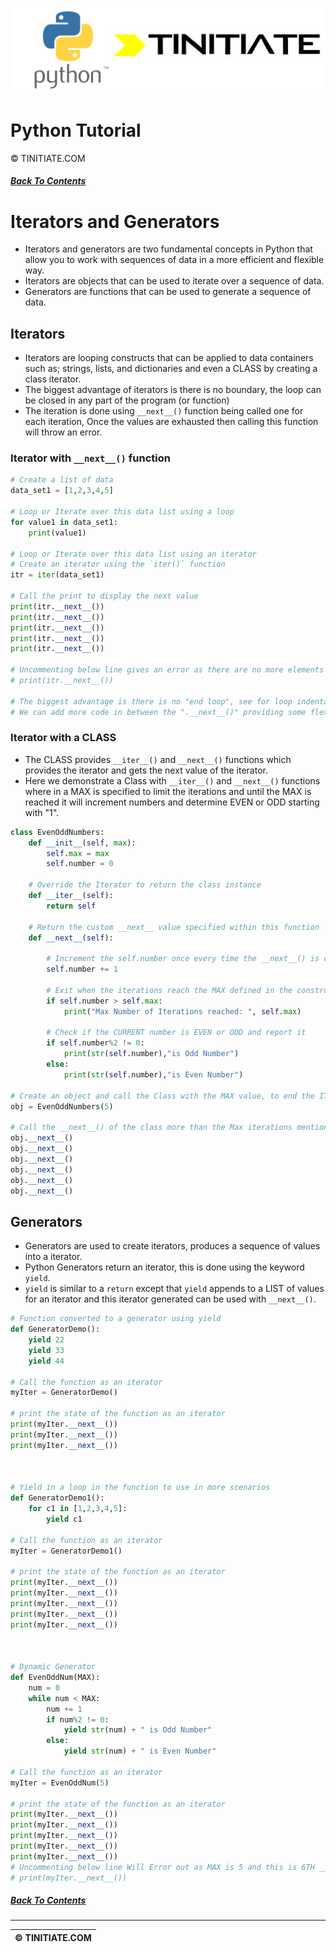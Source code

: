 ![Python Tinitiate Image](../../python_tinitiate.png)

# Python Tutorial
&copy; TINITIATE.COM

##### [Back To Contents](../../README.md)

# Iterators and Generators
* Iterators and generators are two fundamental concepts in Python that allow you to work with sequences of data in a more efficient and flexible way.
* Iterators are objects that can be used to iterate over a sequence of data.
* Generators are functions that can be used to generate a sequence of data.

## Iterators
* Iterators are looping constructs that can be applied to data containers such as; strings, lists, and dictionaries and even a CLASS by creating a class iterator.
* The biggest advantage of iterators is there is no boundary, the loop can be closed in any part of the program (or function)
* The iteration is done using `__next__()` function being called one for each iteration, Once the values are exhausted then calling this function will throw an error.
### Iterator with `__next__()` function
```python
# Create a list of data
data_set1 = [1,2,3,4,5]

# Loop or Iterate over this data list using a loop
for value1 in data_set1:
    print(value1)

# Loop or Iterate over this data list using an iterator
# Create an iterator using the `iter()` function
itr = iter(data_set1)

# Call the print to display the next value
print(itr.__next__())
print(itr.__next__())
print(itr.__next__())
print(itr.__next__())
print(itr.__next__())

# Uncommenting below line gives an error as there are no more elements
# print(itr.__next__())

# The biggest advantage is there is no "end loop", see for loop indentation
# We can add more code in between the ".__next__()" providing some flexibility
```
### Iterator with a CLASS
* The CLASS provides `__iter__()` and `__next__()` functions which provides the iterator and gets the next value of the iterator.
* Here we demonstrate a Class with `__iter__()` and `__next__()` functions where in a MAX is specified to limit the iterations and until the MAX is reached it will increment numbers and determine EVEN or ODD starting with "1".
```python
class EvenOddNumbers:
    def __init__(self, max):
        self.max = max
        self.number = 0

    # Override the Iterator to return the class instance
    def __iter__(self):
        return self

    # Return the custom __next__ value specified within this function
    def __next__(self):
    
        # Increment the self.number once every time the __next__() is called
        self.number += 1

        # Exit when the iterations reach the MAX defined in the constructor
        if self.number > self.max:
            print("Max Number of Iterations reached: ", self.max)

        # Check if the CURRENT number is EVEN or ODD and report it
        if self.number%2 != 0:
            print(str(self.number),"is Odd Number")
        else:
            print(str(self.number),"is Even Number")

# Create an object and call the Class with the MAX value, to end the ITERATOR
obj = EvenOddNumbers(5)

# Call the __next__() of the class more than the Max iterations mentioned 5
obj.__next__()
obj.__next__()
obj.__next__()
obj.__next__()
obj.__next__()
obj.__next__()
```

## Generators
* Generators are used to create iterators, produces a sequence of values into a iterator.
* Python Generators return an iterator, this is done using the keyword `yield`.
* `yield` is similar to a `return` except that `yield` appends to a LIST of values for an iterator and this iterator generated can be used with `__next__()`.
```python
# Function converted to a generator using yield
def GeneratorDemo():
    yield 22
    yield 33
    yield 44

# Call the function as an iterator
myIter = GeneratorDemo()

# print the state of the function as an iterator
print(myIter.__next__())
print(myIter.__next__())
print(myIter.__next__())



# Yield in a loop in the function to use in more scenarios
def GeneratorDemo1():
    for c1 in [1,2,3,4,5]:
        yield c1

# Call the function as an iterator
myIter = GeneratorDemo1()

# print the state of the function as an iterator
print(myIter.__next__())
print(myIter.__next__())
print(myIter.__next__())
print(myIter.__next__())
print(myIter.__next__())



# Dynamic Generator
def EvenOddNum(MAX):
    num = 0
    while num < MAX:
        num += 1
        if num%2 != 0:
            yield str(num) + " is Odd Number"
        else:
            yield str(num) + " is Even Number"

# Call the function as an iterator
myIter = EvenOddNum(5)

# print the state of the function as an iterator
print(myIter.__next__())
print(myIter.__next__())
print(myIter.__next__())
print(myIter.__next__())
print(myIter.__next__())
# Uncommenting below line Will Error out as MAX is 5 and this is 6TH __next__()
# print(myIter.__next__())
```

##### [Back To Contents](../../README.md)
***
| &copy; TINITIATE.COM |
|----------------------|